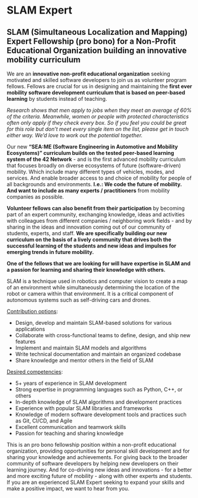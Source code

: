 # SLAM Expert


## SLAM (Simultaneous Localization and Mapping) Expert Fellowship (pro bono) for a Non-Profit Educational Organization building an innovative mobility curriculum

We are an **innovative non-profit educational organization** seeking motivated and skilled software developers to join us as volunteer program fellows. Fellows are crucial for us in designing and maintaining the **first ever mobility software development curriculum that is based on peer-based learning** by students instead of teaching. 

*Research shows that men apply to jobs when they meet an average of 60% of the criteria. Meanwhile, women or people with protected characteristics often only apply if they check every box. So if you feel you could be great for this role but don’t meet every single item on the list, please get in touch either way. We’d love to work out the potential together.*

Our new **“SEA:ME (Software Engineering in Automotive and Mobility Ecosystems)” curriculum builds on the tested peer-based learning system of the 42 Network** - and is the first advanced mobility curriculum that focuses broadly on diverse ecosystems of future (software-driven) mobility. Which include many different types of vehicles, modes, and services. And enable broader access to and choice of mobility for people of all backgrounds and environments. **I.e.: We code the future of mobility. And want to include as many experts / practitioners** from mobility companies as possible. 

**Volunteer fellows can also benefit from their participation** by becoming part of an expert community, exchanging knowledge, ideas and activities with colleagues from different companies / neighboring work fields - and by sharing in the ideas and innovation coming out of our community of students, experts, and staff. **We are specifically building our new curriculum on the basis of a lively community that drives both the successful learning of the students and new ideas and impulses for emerging trends in future mobility.**

**One of the fellows that we are looking for will have expertise in SLAM and a passion for learning and sharing their knowledge with others.**

SLAM is a technique used in robotics and computer vision to create a map of an environment while simultaneously determining the location of the robot or camera within that environment. It is a critical component of autonomous systems such as self-driving cars and drones.

<span style="text-decoration:underline;">Contribution options</span>:



* Design, develop and maintain SLAM-based solutions for various applications
* Collaborate with cross-functional teams to define, design, and ship new features
* Implement and maintain SLAM models and algorithms
* Write technical documentation and maintain an organized codebase
* Share knowledge and mentor others in the field of SLAM

<span style="text-decoration:underline;">Desired competencies</span>:



* 5+ years of experience in SLAM development
* Strong expertise in programming languages such as Python, C++, or others
* In-depth knowledge of SLAM algorithms and development practices
* Experience with popular SLAM libraries and frameworks
* Knowledge of modern software development tools and practices such as Git, CI/CD, and Agile
* Excellent communication and teamwork skills
* Passion for teaching and sharing knowledge

This is an pro bono fellowship position within a non-profit educational organization, providing opportunities for personal skill development and for sharing your knowledge and achievements. For giving back to the broader community of software developers by helping new developers on their learning journey. And for co-driving new ideas and innovations - for a better and more exciting future of mobility - along with other experts and students. If you are an experienced SLAM Expert seeking to expand your skills and make a positive impact, we want to hear from you.
